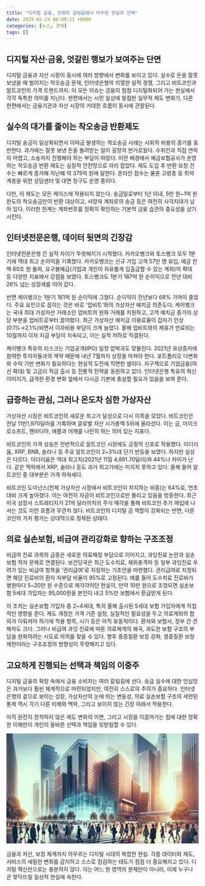 ```yaml
---
title: "디지털 금융, 진화의 갈림길에서 마주한 현실과 선택"
date: 2025-05-24 06:00:21 +0900
categories: [뉴스, 경제]
tags: []
---
```


## 디지털 자산·금융, 엇갈린 행보가 보여주는 단면

디지털 금융과 자산 시장이 동시에 여러 방향에서 변화를 보이고 있다. 실수로 돈을 잘못 보냈을 때 벌어지는 착오송금 문제, 인터넷은행의 치열한 실적 경쟁, 그리고 비트코인과 알트코인의 가격 트렌드까지. 이 모든 이슈는 금융이 점점 디지털화되어 가는 현실에서 각각 독특한 의미를 지닌다. 한편에서는 시민 일상에 밀접한 실무적 제도 변화가, 다른 한편에서는 금융기관과 자산 시장의 거대한 흐름이 동시에 관찰된다.

## 실수의 대가를 줄이는 착오송금 반환제도

디지털 송금이 일상화되면서 이따금 발생하는 착오송금 사례는 사회적 비용의 증가를 동반한다. 과거에는 잘못 보낸 돈을 돌려받는 일이 굉장히 번거로웠다. 수취인과 직접 연락이 어렵고, 소송까지 진행해야 하는 부담이 따랐다. 이런 배경에서 예금보험공사가 운영하는 착오송금 반환 제도는 실질적 안전망으로 자리 잡았다. 제도 도입 후 반환 요청 건수는 빠르게 증가해 지난해 약 375억 원에 달한다. 온라인 접수는 물론 고령층 등 취약계층을 위한 상담센터 및 대면 창구도 운영 중이다.

다만, 이 제도는 모든 케이스에 적용되지 않는다. 송금일로부터 1년 이내, 5만 원~1억 원 한도의 착오송금만이 반환 대상이고, 사망자 계좌로의 송금 등은 여전히 사각지대가 남아 있다. 이러한 한계는 계좌번호를 정확히 확인하는 기본적 금융 습관의 중요성을 상기시킨다.

## 인터넷전문은행, 데이터 뒷면의 긴장감

인터넷전문은행 간 실적 차이가 뚜렷해지기 시작했다. 카카오뱅크와 토스뱅크 모두 1분기에 역대 최고 순이익을 기록했다. 카카오뱅크는 신규 가입 고객 57만 명 유입, 예금 잔액 60조 원 돌파, 요구불예금(기업과 개인이 자유롭게 입출금할 수 있는 계좌)의 확대 등 다양한 지표에서 강점을 보였다. 토스뱅크도 1분기 187억 원 순이익으로 전년 대비 26% 넘는 성장세를 이어 갔다.

반면 케이뱅크는 1분기 161억 원 순이익에 그쳤다. 순이익이 전년보다 68% 가까이 줄었다. 주요 요인으로 꼽히는 것은 바로 '업비트'와의 가상자산 예치금 의존도다. 케이뱅크는 국내 최대 가상자산 거래소인 업비트의 원화 거래를 지원하고, 고객 예치금 증가의 상당 부분을 업비트로부터 끌어왔다. 최근 가상자산 예치금 이용료율이 갑자기 인상(0.1%→2.1%)되면서 이자비용 부담이 크게 늘었다. 올해 업비트와의 제휴가 만료되는 10월까지 이자 지급 부담이 지속되고, 이는 실적 저하로 직결된다.

케이뱅크 특유의 리스크는 기업공개(IPO) 일정 압박과도 맞물린다. 2021년 유상증자에 참여한 투자자들과의 계약 때문에 내년 7월까지 상장을 마쳐야 한다. 포트폴리오 다변화와 수익 기반 변화가 필요하다는 현실적 도전에 직면한 셈이다. 자구책으로 기업금융(여신 확대) 및 고금리 적금 출시 등 전통적 전략을 동원하고 있다. 인터넷은행 특유의 혁신 이미지가, 급격한 환경 변화 앞에서 다시금 기본에 충실할 필요가 있음을 보여 준다.

## 급증하는 관심, 그러나 온도차 심한 가상자산

가상자산 시장은 비트코인의 새로운 최고가 달성으로 다시 이목을 모았다. 비트코인은 전날 11만1,970달러를 기록하며 글로벌 자산 시가총액 5위에 올라섰다. 이는 금, 마이크로소프트, 엔비디아, 애플과 어깨를 나란히 하는 의미 있는 지표다.

비트코인의 가격 상승은 전반적으로 알트코인 시장에도 긍정적 신호로 작용했다. 이더리움, XRP, BNB, 솔라나 등 주요 알트코인이 2~3%대 단기 반등을 보였다. 하지만 실상은 다르다. 이더리움은 역대 최고치(2021년 11월 4,891.70달러)와 44%나 차이가 난다. 같은 맥락에서 XRP, 솔라나 등도 과거 최고가에는 미치지 못하고 있다. 올해 들어 알트코인 중 대부분은 가격 하락세다.

비트코인 도미넌스(전체 가상자산 시장에서 비트코인이 차지하는 비중)는 64%로, 연초 대비 크게 높아졌다. 이는 여전히 자금이 비트코인으로만 몰리고 있음을 방증한다. 최근 미국 상장사 스트래티지가 21억 달러어치의 주식 매각을 통해 비트코인 추가 매입에 나서는 것도 이런 흐름과 무관치 않다. 비트코인의 디지털 금 역할이 강화되는 반면, 다른 코인의 가치 평가는 상대적으로 정체된 상태다.

## 의료 실손보험, 비급여 관리강화로 향하는 구조조정

비급여 진료 과목의 급증은 새로운 의료재정 부담으로 이어지고, 과잉진료 논란과 실손보험 적자 문제로 연결된다. 보건당국은 최근 도수치료, 체외충격파 등 일부 과잉진료 우려가 있는 비급여 항목을 '관리급여'로 지정하는 기초안을 마련했다. 관리급여로 지정되면 해당 진료비의 환자 자부담 비율이 95%로 고정된다. 예를 들어 도수치료 진료비가 병원마다 5~20만 원 수준으로 제각각이던 현실이, 만약 10만 원으로 조정되면 실손보험 5세대 가입자는 95,000원을 본인이 내고 5%만 보험에서 환급받게 된다.

이 조치는 실손보험 가입자 중 2~4세대, 특히 올해 출시된 5세대 보험 가입자에게 직접적인 영향을 준다. 제도 개정은 가격 기준 설정, 실질적인 필요성을 두고 의료계와의 합의가 이뤄져야 하기에 적용 항목, 시기 등은 아직 유동적이다. 환자와 보험사, 정부 간 견해차도 크다. 그러나 비급여 과잉 진료에 따른 의료체계의 왜곡, 과도한 보험 구조의 부담을 완화하려는 시도로 의의를 찾을 수 있다. 향후 중증질환 보장 강화, 경증질환 보장 제한이라는 구조조정의 방향성이 뚜렷해지고 있다.

## 고요하게 진행되는 선택과 책임의 이중주

디지털 금융의 확장 속에서 금융 소비자는 여러 갈림길에 선다. 송금 실수에 대한 안심망은 과거보다 훨씬 체계적으로 마련되었지만, 여전히 스스로의 주의가 중요하다. 인터넷은행의 겉으로 보이는 성장, 가상자산의 눈에 띄는 변동성, 의료 실손보험 구조의 세련된 통제 역시 각기 다른 이해와 맥락, 그리고 보이지 않는 긴장 아래서 작용한다.

아직 완전히 정착하지 않은 제도 변화의 이면, 그리고 시장을 이끌어가는 힘에 대한 정확한 이해만이 개인의 올바른 선택과 책임을 뒷받침할 수 있다.

![대형 디지털 금융 빌딩 앞을 지나가는 다양한 연령대의 시민들](assets/img/2025-05-23-4b28cf15-ca32-4194-83d6-9be6d83fee3e/1748034131364.png)

금융과 자산, 보장 체계까지 아우르는 디지털 시대의 복잡한 현실. 각종 데이터와 제도, 서비스의 세밀한 변화를 감지하고 스스로 점검하는 태도가 점점 더 중요해지고 있다. 디지털 혁신만으로는 충분하지 않다. 이는 어느 한 영역의 문제만이 아니라, 이제 누구나 곧 맞닥뜨릴 일상적 현실에 속한다.